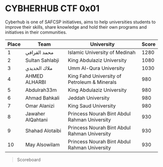 # CYBHERHUB CTF 0x01
Cyberhub is one of SAFCSP initiatives, aims to help universities students to improve their skills, share knowledge and hold their own programs and initiatives in their communities.

Place|Team|University|Score
---|---|---|---
1|محمد القرافي|Islamic University of Medinah|1280
2|Sultan Sahlabji|King Abdulaziz University|1080
3|ملاك الخديدي|Umm Al-Qura University|1030
4|AHMED ALHARBI|King Fahd University of Petroleum & Minerals|980
5|Abdulrah33m|King Abdulaziz University|980
6|Ahmad Bahkali|Jeddah University|980
7|Omar Alanizi|King Saud University|980
8|Jawaher AlQahtani|Princess Nourah Bint Abdul Rahman University|930
9|Shahad Alotaibi|Princess Nourah Bint Abdul Rahman University|930
10|May Alsowilam|Princess Nourah Bint Abdul Rahman University|930
> Scoreboard